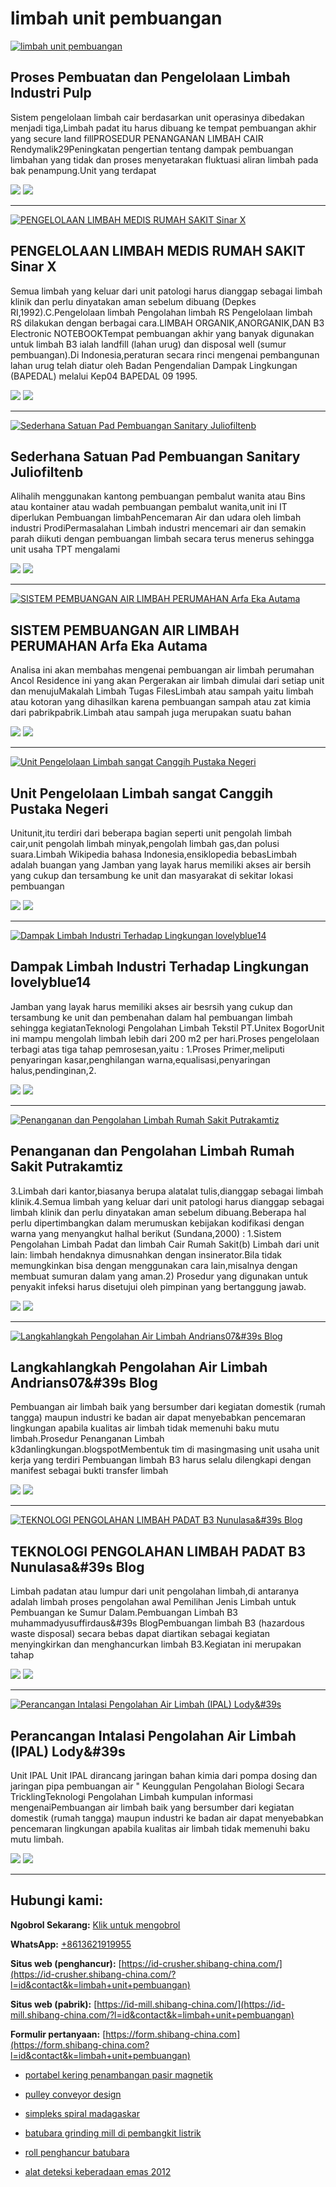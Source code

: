 # limbah unit pembuangan

<a href="https://swt.shibang-china.com/?l=id&img&k=limbah+unit+pembuangan" target="_blank">![limbah unit pembuangan](http://static.shibang-china.com/all-800x300/1481.jpg)</a>

## Proses Pembuatan dan Pengelolaan Limbah Industri Pulp
Sistem pengelolaan limbah cair berdasarkan unit operasinya dibedakan menjadi tiga,Limbah padat itu harus dibuang ke tempat pembuangan akhir yang secure land fillPROSEDUR PENANGANAN LIMBAH CAIR Rendymalik29Peningkatan pengertian tentang dampak pembuangan limbahan yang tidak dan proses menyetarakan fluktuasi aliran limbah pada bak penampung.Unit yang terdapat


<a href="https://whatsapp.shibangsoft.com/WhatsApp.php" target="_blank" title="WhatsApp">![](http://static.shibang-china.com/icon/whatsapp.png)</a> <a href="https://swt.shibang-china.com/?l=id&icon&k=limbah+unit+pembuangan" target="_blank">![](http://static.shibang-china.com/icon/chat-id.png)</a>

---

<a href="https://swt.shibang-china.com/?l=id&img&k=limbah+unit+pembuangan" target="_blank">![PENGELOLAAN LIMBAH MEDIS RUMAH SAKIT Sinar X](http://static.shibang-china.com/all-800x300/34.jpg)</a>

## PENGELOLAAN LIMBAH MEDIS RUMAH SAKIT Sinar X
Semua limbah yang keluar dari unit patologi harus dianggap sebagai limbah klinik dan perlu dinyatakan aman sebelum dibuang (Depkes RI,1992).C.Pengelolaan limbah Pengolahan limbah RS Pengelolaan limbah RS dilakukan dengan berbagai cara.LIMBAH ORGANIK,ANORGANIK,DAN B3 Electronic NOTEBOOKTempat pembuangan akhir yang banyak digunakan untuk limbah B3 ialah landfill (lahan urug) dan disposal well (sumur pembuangan).Di Indonesia,peraturan secara rinci mengenai pembangunan lahan urug telah diatur oleh Badan Pengendalian Dampak Lingkungan (BAPEDAL) melalui Kep04 BAPEDAL 09 1995.


<a href="https://whatsapp.shibangsoft.com/WhatsApp.php" target="_blank" title="WhatsApp">![](http://static.shibang-china.com/icon/whatsapp.png)</a> <a href="https://swt.shibang-china.com/?l=id&icon&k=limbah+unit+pembuangan" target="_blank">![](http://static.shibang-china.com/icon/chat-id.png)</a>

---

<a href="https://swt.shibang-china.com/?l=id&img&k=limbah+unit+pembuangan" target="_blank">![Sederhana Satuan Pad Pembuangan Sanitary Juliofiltenb](http://static.shibang-china.com/all-800x300/702.jpg)</a>

## Sederhana Satuan Pad Pembuangan Sanitary Juliofiltenb
Alihalih menggunakan kantong pembuangan pembalut wanita atau Bins atau kontainer atau wadah pembuangan pembalut wanita,unit ini IT diperlukan Pembuangan limbahPencemaran Air dan udara oleh limbah industri ProdiPermasalahan Limbah industri mencemari air dan semakin parah diikuti dengan pembuangan limbah secara terus menerus sehingga unit usaha TPT mengalami


<a href="https://whatsapp.shibangsoft.com/WhatsApp.php" target="_blank" title="WhatsApp">![](http://static.shibang-china.com/icon/whatsapp.png)</a> <a href="https://swt.shibang-china.com/?l=id&icon&k=limbah+unit+pembuangan" target="_blank">![](http://static.shibang-china.com/icon/chat-id.png)</a>

---

<a href="https://swt.shibang-china.com/?l=id&img&k=limbah+unit+pembuangan" target="_blank">![SISTEM PEMBUANGAN AIR LIMBAH PERUMAHAN Arfa Eka Autama](http://static.shibang-china.com/all-800x300/888.jpg)</a>

## SISTEM PEMBUANGAN AIR LIMBAH PERUMAHAN Arfa Eka Autama
Analisa ini akan membahas mengenai pembuangan air limbah perumahan Ancol Residence ini yang akan Pergerakan air limbah dimulai dari setiap unit dan menujuMakalah Limbah Tugas FilesLimbah atau sampah yaitu limbah atau kotoran yang dihasilkan karena pembuangan sampah atau zat kimia dari pabrikpabrik.Limbah atau sampah juga merupakan suatu bahan


<a href="https://whatsapp.shibangsoft.com/WhatsApp.php" target="_blank" title="WhatsApp">![](http://static.shibang-china.com/icon/whatsapp.png)</a> <a href="https://swt.shibang-china.com/?l=id&icon&k=limbah+unit+pembuangan" target="_blank">![](http://static.shibang-china.com/icon/chat-id.png)</a>

---

<a href="https://swt.shibang-china.com/?l=id&img&k=limbah+unit+pembuangan" target="_blank">![Unit Pengelolaan Limbah sangat Canggih Pustaka Negeri](http://static.shibang-china.com/all-800x300/1244.jpg)</a>

## Unit Pengelolaan Limbah sangat Canggih Pustaka Negeri
Unitunit,itu terdiri dari beberapa bagian seperti unit pengolah limbah cair,unit pengolah limbah minyak,pengolah limbah gas,dan polusi suara.Limbah Wikipedia bahasa Indonesia,ensiklopedia bebasLimbah adalah buangan yang Jamban yang layak harus memiliki akses air bersih yang cukup dan tersambung ke unit dan masyarakat di sekitar lokasi pembuangan


<a href="https://whatsapp.shibangsoft.com/WhatsApp.php" target="_blank" title="WhatsApp">![](http://static.shibang-china.com/icon/whatsapp.png)</a> <a href="https://swt.shibang-china.com/?l=id&icon&k=limbah+unit+pembuangan" target="_blank">![](http://static.shibang-china.com/icon/chat-id.png)</a>

---

<a href="https://swt.shibang-china.com/?l=id&img&k=limbah+unit+pembuangan" target="_blank">![Dampak Limbah Industri Terhadap Lingkungan lovelyblue14](http://static.shibang-china.com/all-800x300/1208.jpg)</a>

## Dampak Limbah Industri Terhadap Lingkungan lovelyblue14
Jamban yang layak harus memiliki akses air besrsih yang cukup dan tersambung ke unit dan pembenahan dalam hal pembuangan limbah sehingga kegiatanTeknologi Pengolahan Limbah Tekstil PT.Unitex BogorUnit ini mampu mengolah limbah lebih dari 200 m2 per hari.Proses pengelolaan terbagi atas tiga tahap pemrosesan,yaitu : 1.Proses Primer,meliputi penyaringan kasar,penghilangan warna,equalisasi,penyaringan halus,pendinginan,2.


<a href="https://whatsapp.shibangsoft.com/WhatsApp.php" target="_blank" title="WhatsApp">![](http://static.shibang-china.com/icon/whatsapp.png)</a> <a href="https://swt.shibang-china.com/?l=id&icon&k=limbah+unit+pembuangan" target="_blank">![](http://static.shibang-china.com/icon/chat-id.png)</a>

---

<a href="https://swt.shibang-china.com/?l=id&img&k=limbah+unit+pembuangan" target="_blank">![Penanganan dan Pengolahan Limbah Rumah Sakit Putrakamtiz](http://static.shibang-china.com/all-800x300/1357.jpg)</a>

## Penanganan dan Pengolahan Limbah Rumah Sakit Putrakamtiz
3.Limbah dari kantor,biasanya berupa alatalat tulis,dianggap sebagai limbah klinik.4.Semua limbah yang keluar dari unit patologi harus dianggap sebagai limbah klinik dan perlu dinyatakan aman sebelum dibuang.Beberapa hal perlu dipertimbangkan dalam merumuskan kebijakan kodifikasi dengan warna yang menyangkut halhal berikut (Sundana,2000) : 1.Sistem Pengolahan Limbah Padat dan limbah Cair Rumah Sakit(b) Limbah dari unit lain: limbah hendaknya dimusnahkan dengan insinerator.Bila tidak memungkinkan bisa dengan menggunakan cara lain,misalnya dengan membuat sumuran dalam yang aman.2) Prosedur yang digunakan untuk penyakit infeksi harus disetujui oleh pimpinan yang bertanggung jawab.


<a href="https://whatsapp.shibangsoft.com/WhatsApp.php" target="_blank" title="WhatsApp">![](http://static.shibang-china.com/icon/whatsapp.png)</a> <a href="https://swt.shibang-china.com/?l=id&icon&k=limbah+unit+pembuangan" target="_blank">![](http://static.shibang-china.com/icon/chat-id.png)</a>

---

<a href="https://swt.shibang-china.com/?l=id&img&k=limbah+unit+pembuangan" target="_blank">![Langkahlangkah Pengolahan Air Limbah Andrians07&#39s Blog](http://static.shibang-china.com/all-800x300/947.jpg)</a>

## Langkahlangkah Pengolahan Air Limbah Andrians07&#39s Blog
Pembuangan air limbah baik yang bersumber dari kegiatan domestik (rumah tangga) maupun industri ke badan air dapat menyebabkan pencemaran lingkungan apabila kualitas air limbah tidak memenuhi baku mutu limbah.Prosedur Penanganan Limbah k3danlingkungan.blogspotMembentuk tim di masingmasing unit usaha unit kerja yang terdiri Pembuangan limbah B3 harus selalu dilengkapi dengan manifest sebagai bukti transfer limbah


<a href="https://whatsapp.shibangsoft.com/WhatsApp.php" target="_blank" title="WhatsApp">![](http://static.shibang-china.com/icon/whatsapp.png)</a> <a href="https://swt.shibang-china.com/?l=id&icon&k=limbah+unit+pembuangan" target="_blank">![](http://static.shibang-china.com/icon/chat-id.png)</a>

---

<a href="https://swt.shibang-china.com/?l=id&img&k=limbah+unit+pembuangan" target="_blank">![TEKNOLOGI PENGOLAHAN LIMBAH PADAT B3 Nunulasa&#39s Blog](http://static.shibang-china.com/all-800x300/809.jpg)</a>

## TEKNOLOGI PENGOLAHAN LIMBAH PADAT B3 Nunulasa&#39s Blog
Limbah padatan atau lumpur dari unit pengolahan limbah,di antaranya adalah limbah proses pengolahan awal Pemilihan Jenis Limbah untuk Pembuangan ke Sumur Dalam.Pembuangan Limbah B3 muhammadyusuffirdaus&#39s BlogPembuangan limbah B3 (hazardous waste disposal) secara bebas dapat diartikan sebagai kegiatan menyingkirkan dan menghancurkan limbah B3.Kegiatan ini merupakan tahap


<a href="https://whatsapp.shibangsoft.com/WhatsApp.php" target="_blank" title="WhatsApp">![](http://static.shibang-china.com/icon/whatsapp.png)</a> <a href="https://swt.shibang-china.com/?l=id&icon&k=limbah+unit+pembuangan" target="_blank">![](http://static.shibang-china.com/icon/chat-id.png)</a>

---

<a href="https://swt.shibang-china.com/?l=id&img&k=limbah+unit+pembuangan" target="_blank">![Perancangan Intalasi Pengolahan Air Limbah (IPAL) Lody&#39s](http://static.shibang-china.com/all-800x300/779.jpg)</a>

## Perancangan Intalasi Pengolahan Air Limbah (IPAL) Lody&#39s
Unit IPAL Unit IPAL dirancang jaringan bahan kimia dari pompa dosing dan jaringan pipa pembuangan air " Keunggulan Pengolahan Biologi Secara TricklingTeknologi Pengolahan Limbah kumpulan informasi mengenaiPembuangan air limbah baik yang bersumber dari kegiatan domestik (rumah tangga) maupun industri ke badan air dapat menyebabkan pencemaran lingkungan apabila kualitas air limbah tidak memenuhi baku mutu limbah.


<a href="https://whatsapp.shibangsoft.com/WhatsApp.php" target="_blank" title="WhatsApp">![](http://static.shibang-china.com/icon/whatsapp.png)</a> <a href="https://swt.shibang-china.com/?l=id&icon&k=limbah+unit+pembuangan" target="_blank">![](http://static.shibang-china.com/icon/chat-id.png)</a>

---
## Hubungi kami:

**Ngobrol Sekarang:** [Klik untuk mengobrol](https://swt.shibang-china.com?l=id&contact&k=limbah+unit+pembuangan)

**WhatsApp:**  [+8613621919955](https://whatsapp.shibangsoft.com/WhatsApp.php)

**Situs web (penghancur):** [https://id-crusher.shibang-china.com/](https://id-crusher.shibang-china.com/?l=id&contact&k=limbah+unit+pembuangan)

**Situs web (pabrik):** [https://id-mill.shibang-china.com/](https://id-mill.shibang-china.com/?l=id&contact&k=limbah+unit+pembuangan)

**Formulir pertanyaan:** [https://form.shibang-china.com](https://form.shibang-china.com?l=id&contact&k=limbah+unit+pembuangan)

* [portabel kering penambangan pasir magnetik](../37/portabel%20kering%20penambangan%20pasir%20magnetik.md)

* [pulley conveyor design](../32/pulley%20conveyor%20design.md)

* [simpleks spiral madagaskar](../40/simpleks%20spiral%20madagaskar.md)

* [batubara grinding mill di pembangkit listrik](../39/batubara%20grinding%20mill%20di%20pembangkit%20listrik.md)

* [roll penghancur batubara](../38/roll%20penghancur%20batubara.md)

* [alat deteksi keberadaan emas 2012](../33/alat%20deteksi%20keberadaan%20emas%202012.md)